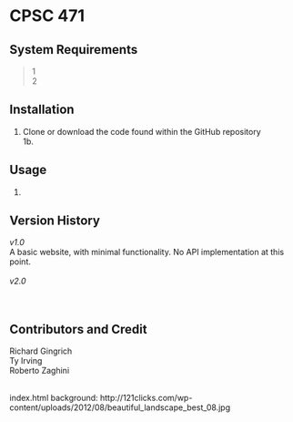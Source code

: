 # CPSC 471

## System Requirements
> 1 </br>
> 2

## Installation
1. Clone or download the code found within the GitHub repository </br>
1b. 

## Usage
1. 

## Version History
*v1.0* <br/>
A basic website, with minimal functionality. No API implementation at this point.</br>
</br>
*v2.0* </br>
</br>
</br>


## Contributors and Credit
Richard Gingrich </br>
Ty Irving </br>
Roberto Zaghini </br>

</br>
index.html background: http://121clicks.com/wp-content/uploads/2012/08/beautiful_landscape_best_08.jpg </br>
